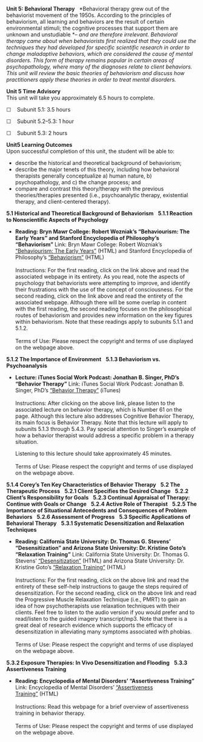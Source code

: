 **Unit 5: Behavioral Therapy** <span id="5"></span> 
*Behavioral therapy grew out of the behaviorist movement of the 1950s.
According to the principles of behaviorism, all learning and behaviors
are the result of certain environmental stimuli; the cognitive processes
that support them are unknown and unstudiable *– *and are therefore
irrelevant. Behavioral therapy came about when behaviorists first
realized that they could use the techniques they had developed for
specific scientific research in order to change maladaptive behaviors,
which are considered the cause of mental disorders. This form of therapy
remains popular in certain areas of psychopathology, where many of the
diagnoses relate to client behaviors. This unit will review the basic
theories of behaviorism and discuss how practitioners apply these
theories in order to treat mental disorders.*

**Unit 5 Time Advisory**  
This unit will take you approximately 6.5 hours to complete.  
  
 ☐    Subunit 5.1: 3.5 hours  
  
 ☐    Subunit 5.2–5.3: 1 hour  
  
 ☐    Subunit 5.3: 2 hours

**Unit5 Learning Outcomes**  
Upon successful completion of this unit, the student will be able to:

-   describe the historical and theoretical background of behaviorism;
-   describe the major tenets of this theory, including how behavioral
    therapists generally conceptualize a) human nature, b)
    psychopathology, and c) the change process; and
-   compare and contrast this theory/therapy with the previous
    theories/therapies presented (i.e., psychoanalytic therapy,
    existential therapy, and client-centered therapy).

**5.1 Historical and Theoretical Background of Behaviorism** <span
id="5.1"></span> 
**5.1.1 Reaction to Nonscientific Aspects of Psychology** <span
id="5.1.1"></span> 
-   **Reading: Bryn Mawr College: Robert Wozniak’s “Behaviourism: The
    Early Years” and Stanford Encyclopedia of Philosophy’s
    “Behaviorism”**
    Link: Bryn Mawr College: Robert Wozniak’s [“Behaviourism: The Early
    Years”](http://www.brynmawr.edu/Acads/Psych/rwozniak/behaviorism.html) (HTML)
    and Stanford Encyclopedia of Philosophy’s
    [“Behaviorism”](http://plato.stanford.edu/entries/behaviorism/) (HTML)  
        
     Instructions: For the first reading, click on the link above and
    read the associated webpage in its entirety. As you read, note the
    aspects of psychology that behaviorists were attempting to improve,
    and identify their frustrations with the use of the concept of
    consciousness. For the second reading, click on the link above and
    read the entirety of the associated webpage. Although there will be
    some overlap in content with the first reading, the second reading
    focuses on the philosophical routes of behaviorism and provides new
    information on the key figures within behaviorism. Note that these
    readings apply to subunits 5.1.1 and 5.1.2.  
        
     Terms of Use: Please respect the copyright and terms of use
    displayed on the webpage above.

**5.1.2 The Importance of Environment** <span id="5.1.2"></span> 
**5.1.3 Behaviorism vs. Psychoanalysis** <span id="5.1.3"></span> 
-   **Lecture: iTunes Social Work Podcast: Jonathan B. Singer, PhD’s
    “Behavior Therapy”**
    Link: iTunes Social Work Podcast: Jonathan B. Singer, PhD’s
    [“Behavior
    Therapy”](http://itunes.apple.com/us/podcast/12-behavior-therapy/id216662405?i=18017505) (iTunes)  
        
     Instructions: After clicking on the above link, please listen to
    the associated lecture on behavior therapy, which is Number 61 on
    the page. Although this lecture also addresses Cognitive Behavior
    Therapy, its main focus is Behavior Therapy. Note that this lecture
    will apply to subunits 5.1.3 through 5.4.3. Pay special attention to
    Singer’s example of how a behavior therapist would address a
    specific problem in a therapy situation.  
      
     Listening to this lecture should take approximately 45 minutes.  
        
     Terms of Use: Please respect the copyright and terms of use
    displayed on the webpage above.

**5.1.4 Corey’s Ten Key Characteristics of Behavior Therapy** <span
id="5.1.4"></span> 
**5.2 The Therapeutic Process** <span id="5.2"></span> 
**5.2.1 Client Specifies the Desired Change** <span id="5.2.1"></span> 
**5.2.2 Client’s Responsibility for Goals** <span id="5.2.2"></span> 
**5.2.3 Continual Appraisal of Therapy: Continue with Goals or Change**
<span id="5.2.3"></span> 
**5.2.4 Active Role of Therapist** <span id="5.2.4"></span> 
**5.2.5 The Importance of Situational Antecedents and Consequences of
Problem Behaviors** <span id="5.2.5"></span> 
**5.2.6 Assessment of Progress** <span id="5.2.6"></span> 
**5.3 Specific Applications of Behavioral Therapy** <span
id="5.3"></span> 
**5.3.1 Systematic Desensitization and Relaxation Techniques** <span
id="5.3.1"></span> 
-   **Reading: California State University: Dr. Thomas G. Stevens’
    “Desensitization” and Arizona State University: Dr. Kristine Goto’s
    “Relaxation Training”**
    Link: California State University: Dr. Thomas G. Stevens’
    [“Desensitization”](http://www.csulb.edu/%7Etstevens/Desensit.htm)
    (HTML) and Arizona State University: Dr. Kristine Goto’s
    [“Relaxation Training”](http://vcc.asu.edu/relax/index.shtml)
    (HTML)  
        
     Instructions: For the first reading, click on the above link and
    read the entirety of these self-help instructions to gauge the steps
    required of desensitization. For the second reading, click on the
    above link and read the Progressive Muscle Relaxation Technique
    (i.e., PMRT) to gain an idea of how psychotherapists use relaxation
    techniques with their clients. Feel free to listen to the audio
    version if you would prefer and to read/listen to the guided imagery
    transcript/mp3. Note that there is a great deal of research evidence
    which supports the efficacy of desensitization in alleviating many
    symptoms associated with phobias.   
        
     Terms of Use: Please respect the copyright and terms of use
    displayed on the webpage above.

**5.3.2 Exposure Therapies: In Vivo Desensitization and Flooding** <span
id="5.3.2"></span> 
**5.3.3 Assertiveness Training** <span id="5.3.3"></span> 
-   **Reading: Encyclopedia of Mental Disorders’ “Assertiveness
    Training”**
    Link: Encyclopedia of Mental Disorders’ [“Assertiveness
    Training”](http://www.minddisorders.com/A-Br/Assertiveness-training.html) (HTML)  
        
     Instructions: Read this webpage for a brief overview of
    assertiveness training in behavior therapy.   
        
     Terms of Use: Please respect the copyright and terms of use
    displayed on the webpage above.


